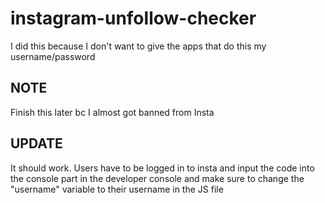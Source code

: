 # instagram-unfollow-checker
I did this because I don't want to give the apps that do this my username/password

## NOTE
Finish this later bc I almost got banned from Insta

## UPDATE
It should work. Users have to be logged in to insta and input the code into the console part in the developer console and make sure to change the "username" variable to their username in the JS file

